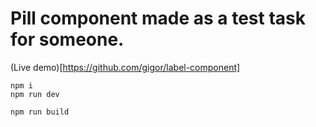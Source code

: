 # Pill component made as a test task for someone.

(Live demo)[https://github.com/gigor/label-component]

```
npm i
npm run dev

npm run build
```
